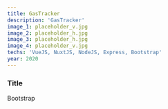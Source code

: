 ```yaml
---
title: GasTracker
description: 'GasTracker'
image_1: placeholder_v.jpg
image_2: placeholder_h.jpg
image_3: placeholder_h.jpg
image_4: placeholder_v.jpg
techs: 'VueJS, NuxtJS, NodeJS, Express, Bootstrap'
year: 2020
---
```


### Title
Bootstrap
